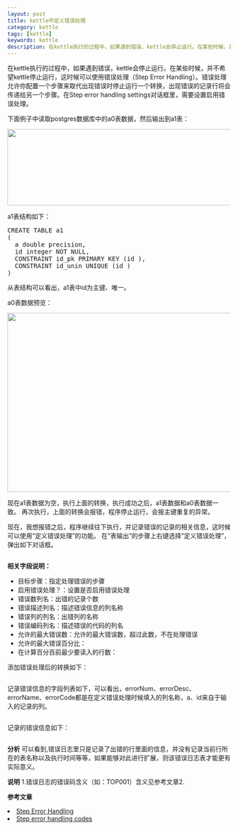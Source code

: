```yaml
---
layout: post
title: kettle中定义错误处理
category: kettle
tags: [kettle]
keywords: kettle
description: 在kettle执行的过程中，如果遇到错误，kettle会停止运行。在某些时候，并不希望kettle停止运行，这时候可以使用错误处理（Step Error Handling）。错误处理允许你配置一个步骤来取代出现错误时停止运行一个转换，出现错误的记录行将会传递给另一个步骤。在Step error handling settings对话框里，需要设置启用错误处理。
---
```

在kettle执行的过程中，如果遇到错误，kettle会停止运行。在某些时候，并不希望kettle停止运行，这时候可以使用错误处理（Step Error Handling）。错误处理允许你配置一个步骤来取代出现错误时停止运行一个转换，出现错误的记录行将会传递给另一个步骤。在Step error handling settings对话框里，需要设置启用错误处理。

下面例子中读取postgres数据库中的a0表数据，然后输出到a1表：
<div class="pic">
<img alt="" src="http://ww2.sinaimg.cn/mw600/48e24b4cjw1dq56wck3m7j.jpg" class="alignnone" width="600" height="172" />
</div>

a1表结构如下：
<pre lang="sql">
CREATE TABLE a1
(
  a double precision,
  id integer NOT NULL,
  CONSTRAINT id_pk PRIMARY KEY (id ),
  CONSTRAINT id_unin UNIQUE (id )
)
</pre>

从表结构可以看出，a1表中id为主键、唯一。

a0表数据预览：
<div class="pic">
<img alt="" src="http://ww4.sinaimg.cn/mw600/48e24b4cjw1dq56wcr6c2j.jpg" class="alignnone" width="553" height="403" />
</div>

现在a1表数据为空，执行上面的转换，执行成功之后，a1表数据和a0表数据一致。
再次执行，上面的转换会报错，程序停止运行，会报主键重复的异常。

现在，我想报错之后，程序继续往下执行，并记录错误的记录的相关信息，这时候可以使用“定义错误处理”的功能。
在“表输出”的步骤上右键选择“定义错误处理”，弹出如下对话框。
<div class="pic">
<img src="http://ww3.sinaimg.cn/mw600/48e24b4cjw1dq56wd5ckwj.jpg" alt="" />
</div>

<strong>相关字段说明：</strong>

- 目标步骤：指定处理错误的步骤
- 启用错误处理？：设置是否启用错误处理
- 错误数列名：出错的记录个数
- 错误描述列名：描述错误信息的列名称
- 错误列的列名：出错列的名称
- 错误编码列名：描述错误的代码的列名
- 允许的最大错误数：允许的最大错误数，超过此数，不在处理错误
- 允许的最大错误百分比：
- 在计算百分百前最少要读入的行数：

添加错误处理后的转换如下：
<div class="pic">
<img src="http://ww4.sinaimg.cn/mw600/48e24b4cjw1dq56wdntipj.jpg" alt="" />
</div>

记录错误信息的字段列表如下，可以看出，errorNum、errorDesc、errorName、errorCode都是在定义错误处理时候填入的列名称，a、id来自于输入的记录的列。
<div class="pic">
<img src="http://ww2.sinaimg.cn/mw600/48e24b4cjw1dq56wdvk6uj.jpg" alt="" />
</div>

记录的错误信息如下：
<div class="pic">
<img src="http://ww4.sinaimg.cn/mw600/48e24b4cjw1dq56we2sn2j.jpg" alt="" />
</div>

<strong>分析</strong>
可以看到,错误日志里只是记录了出错的行里面的信息，并没有记录当前行所在的表名称以及执行时间等等，如果能够对此进行扩展，则该错误日志表才能更有实际意义。

<strong>说明</strong>
1.错误日志的错误码含义（如：TOP001）含义见参考文章2.

<strong>参考文章</strong>
<li><a href="http://wiki.pentaho.com/display/EAI/.09+Transformation+Steps#.09TransformationSteps-StepErrorHandling" target="_blank">Step Error Handling</a>
</li>
<li><a href="http://wiki.pentaho.com/display/COM/Step+error+handling+codes" target="_blank">Step error handling codes</a>
</li>
